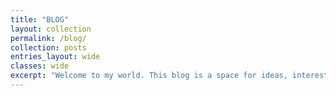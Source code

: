 ```yaml
---
title: "BLOG"
layout: collection
permalink: /blog/
collection: posts
entries_layout: wide
classes: wide
excerpt: "Welcome to my world. This blog is a space for ideas, interest, and honest reflections from my journey through data science and life."
---
```

